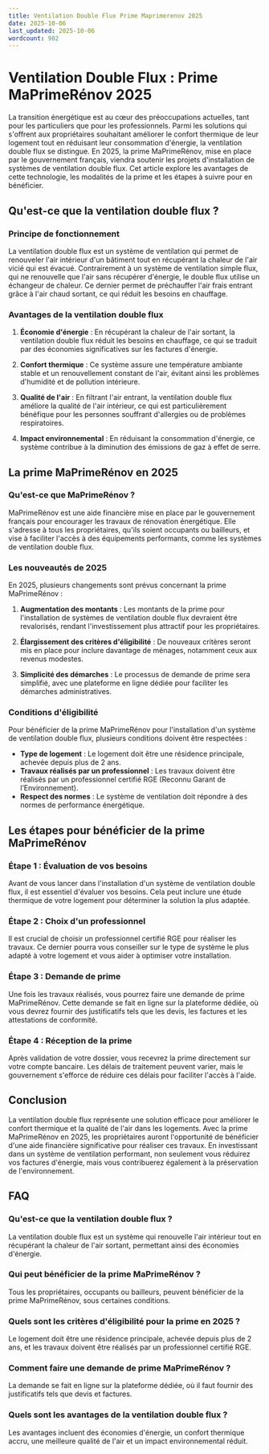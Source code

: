 ```yaml
---
title: Ventilation Double Flux Prime Maprimerenov 2025
date: 2025-10-06
last_updated: 2025-10-06
wordcount: 902
---
```


# Ventilation Double Flux : Prime MaPrimeRénov 2025

La transition énergétique est au cœur des préoccupations actuelles, tant pour les particuliers que pour les professionnels. Parmi les solutions qui s'offrent aux propriétaires souhaitant améliorer le confort thermique de leur logement tout en réduisant leur consommation d'énergie, la ventilation double flux se distingue. En 2025, la prime MaPrimeRénov, mise en place par le gouvernement français, viendra soutenir les projets d'installation de systèmes de ventilation double flux. Cet article explore les avantages de cette technologie, les modalités de la prime et les étapes à suivre pour en bénéficier.

## Qu'est-ce que la ventilation double flux ?

### Principe de fonctionnement

La ventilation double flux est un système de ventilation qui permet de renouveler l'air intérieur d'un bâtiment tout en récupérant la chaleur de l'air vicié qui est évacué. Contrairement à un système de ventilation simple flux, qui ne renouvelle que l'air sans récupérer d'énergie, le double flux utilise un échangeur de chaleur. Ce dernier permet de préchauffer l'air frais entrant grâce à l'air chaud sortant, ce qui réduit les besoins en chauffage.

### Avantages de la ventilation double flux

1. **Économie d'énergie** : En récupérant la chaleur de l'air sortant, la ventilation double flux réduit les besoins en chauffage, ce qui se traduit par des économies significatives sur les factures d'énergie.
   
2. **Confort thermique** : Ce système assure une température ambiante stable et un renouvellement constant de l'air, évitant ainsi les problèmes d'humidité et de pollution intérieure.

3. **Qualité de l'air** : En filtrant l'air entrant, la ventilation double flux améliore la qualité de l'air intérieur, ce qui est particulièrement bénéfique pour les personnes souffrant d'allergies ou de problèmes respiratoires.

4. **Impact environnemental** : En réduisant la consommation d'énergie, ce système contribue à la diminution des émissions de gaz à effet de serre.

## La prime MaPrimeRénov en 2025

### Qu'est-ce que MaPrimeRénov ?

MaPrimeRénov est une aide financière mise en place par le gouvernement français pour encourager les travaux de rénovation énergétique. Elle s'adresse à tous les propriétaires, qu'ils soient occupants ou bailleurs, et vise à faciliter l'accès à des équipements performants, comme les systèmes de ventilation double flux.

### Les nouveautés de 2025

En 2025, plusieurs changements sont prévus concernant la prime MaPrimeRénov :

1. **Augmentation des montants** : Les montants de la prime pour l'installation de systèmes de ventilation double flux devraient être revalorisés, rendant l'investissement plus attractif pour les propriétaires.

2. **Élargissement des critères d'éligibilité** : De nouveaux critères seront mis en place pour inclure davantage de ménages, notamment ceux aux revenus modestes.

3. **Simplicité des démarches** : Le processus de demande de prime sera simplifié, avec une plateforme en ligne dédiée pour faciliter les démarches administratives.

### Conditions d'éligibilité

Pour bénéficier de la prime MaPrimeRénov pour l'installation d'un système de ventilation double flux, plusieurs conditions doivent être respectées :

- **Type de logement** : Le logement doit être une résidence principale, achevée depuis plus de 2 ans.
- **Travaux réalisés par un professionnel** : Les travaux doivent être réalisés par un professionnel certifié RGE (Reconnu Garant de l’Environnement).
- **Respect des normes** : Le système de ventilation doit répondre à des normes de performance énergétique.

## Les étapes pour bénéficier de la prime MaPrimeRénov

### Étape 1 : Évaluation de vos besoins

Avant de vous lancer dans l'installation d'un système de ventilation double flux, il est essentiel d'évaluer vos besoins. Cela peut inclure une étude thermique de votre logement pour déterminer la solution la plus adaptée.

### Étape 2 : Choix d'un professionnel

Il est crucial de choisir un professionnel certifié RGE pour réaliser les travaux. Ce dernier pourra vous conseiller sur le type de système le plus adapté à votre logement et vous aider à optimiser votre installation.

### Étape 3 : Demande de prime

Une fois les travaux réalisés, vous pourrez faire une demande de prime MaPrimeRénov. Cette demande se fait en ligne sur la plateforme dédiée, où vous devrez fournir des justificatifs tels que les devis, les factures et les attestations de conformité.

### Étape 4 : Réception de la prime

Après validation de votre dossier, vous recevrez la prime directement sur votre compte bancaire. Les délais de traitement peuvent varier, mais le gouvernement s'efforce de réduire ces délais pour faciliter l'accès à l'aide.

## Conclusion

La ventilation double flux représente une solution efficace pour améliorer le confort thermique et la qualité de l'air dans les logements. Avec la prime MaPrimeRénov en 2025, les propriétaires auront l'opportunité de bénéficier d'une aide financière significative pour réaliser ces travaux. En investissant dans un système de ventilation performant, non seulement vous réduirez vos factures d'énergie, mais vous contribuerez également à la préservation de l'environnement.

## FAQ

### Qu'est-ce que la ventilation double flux ?

La ventilation double flux est un système qui renouvelle l'air intérieur tout en récupérant la chaleur de l'air sortant, permettant ainsi des économies d'énergie.

### Qui peut bénéficier de la prime MaPrimeRénov ?

Tous les propriétaires, occupants ou bailleurs, peuvent bénéficier de la prime MaPrimeRénov, sous certaines conditions.

### Quels sont les critères d'éligibilité pour la prime en 2025 ?

Le logement doit être une résidence principale, achevée depuis plus de 2 ans, et les travaux doivent être réalisés par un professionnel certifié RGE.

### Comment faire une demande de prime MaPrimeRénov ?

La demande se fait en ligne sur la plateforme dédiée, où il faut fournir des justificatifs tels que devis et factures.

### Quels sont les avantages de la ventilation double flux ?

Les avantages incluent des économies d'énergie, un confort thermique accru, une meilleure qualité de l'air et un impact environnemental réduit.